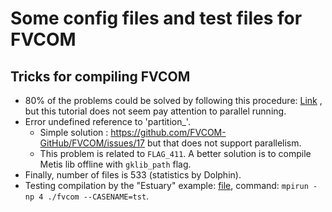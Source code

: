 # Some config files and test files for FVCOM

## Tricks for compiling FVCOM
- 80% of the problems could be solved by following this procedure: [Link](https://inductiva.ai/blog/article/compiling-fvcom-a-handy-toolbox-for-solving-common-issues) , but this tutorial does not seem pay attention to parallel running.
- Error undefined reference to 'partition_'.
  - Simple solution : https://github.com/FVCOM-GitHub/FVCOM/issues/17 but that does not support parallelism.
  - This problem is related to `FLAG_411`. A better solution is to compile Metis lib offline with `gklib_path` flag.
- Finally, number of files is 533 (statistics by Dolphin).
- Testing compilation by the "Estuary" example: [file](), command: `mpirun -np 4 ./fvcom --CASENAME=tst`.
